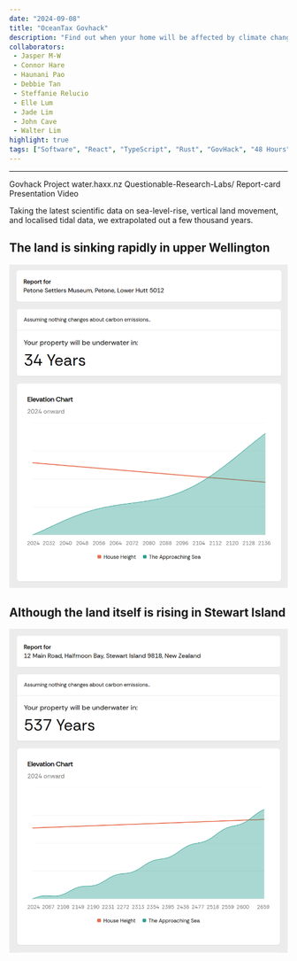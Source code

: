 ```yaml
---
date: "2024-09-08"
title: "OceanTax Govhack"
description: "Find out when your home will be affected by climate change."
collaborators:
 - Jasper M-W
 - Connor Hare
 - Haunani Pao
 - Debbie Tan
 - Steffanie Relucio
 - Elle Lum
 - Jade Lim
 - John Cave
 - Walter Lim
highlight: true
tags: ["Software", "React", "TypeScript", "Rust", "GovHack", "48 Hours"]
---
```

---

<script>
  import MarkdownLink from "$md/MarkdownLink.svelte";
  import YoutubeEmbed from "$md/YoutubeEmbed.svelte";
</script>



<MarkdownLink href="https://2024.hackerspace.govhack.org/projects/what_s_your_ocean_tax">Govhack Project</MarkdownLink>
<MarkdownLink href="https://water.haxx.nz/">water.haxx.nz</MarkdownLink>
<MarkdownLink href="https://github.com/govhack-2024/Report-card">Questionable-Research-Labs/
Report-card</MarkdownLink>
<MarkdownLink href="https://youtu.be/RBtr1msbol8">Presentation Video</MarkdownLink>


Taking the latest scientific data on sea-level-rise, vertical land movement, and localised tidal data, we extrapolated out a few thousand years. 

## The land is sinking rapidly in upper Wellington
![:large](./LowerWelly.png)

## Although the land itself is rising in Stewart Island
![:large](./StewartIsland.png)


<YoutubeEmbed videoID="RBtr1msbol8"/>


